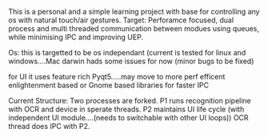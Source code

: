 This is a personal and a simple learning project with base for controlling any os with natural touch/air gestures.
Target: Perforamce focused, dual process and multi threaded communication between modues using queues, while minimising IPC and improving UEP.

Os: this is targetted to be os independant (current is tested for linux and windows....Mac darwin hads some issues for now (minor bugs to be fixed)

for UI it uses feature rich Pyqt5.....may move to more perf efficent enlightenment based or Gnome based libraries for faster IPC

Current Structure: 
Two processes are forked. 
P1 runs recognition pipeline with OCR and device in sperate threads. 
P2 maintains UI life cycle (with independent UI module....(needs to switchable with other UI loops))
OCR thread does IPC with P2.

















